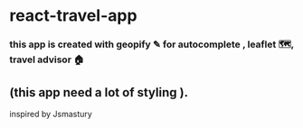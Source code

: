 # react-travel-app
### this app is created with **geopify** ✎ for autocomplete , **leaflet** 🗺️, **travel advisor** 🏠
## (this app need a lot of styling ).
inspired by Jsmastury